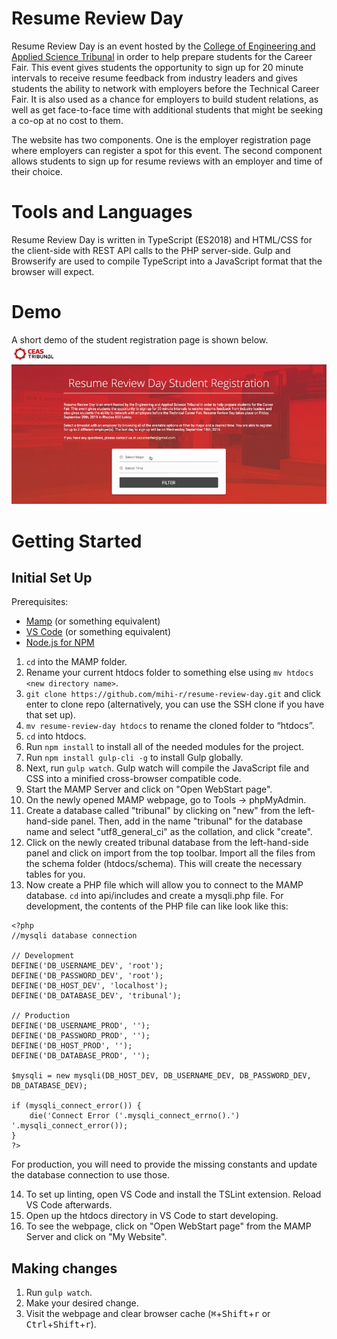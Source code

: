 # Resume Review Day
Resume Review Day is an event hosted by the [College of Engineering and Applied Science Tribunal](https://tribunal.uc.edu) in order to help prepare students for the Career Fair. This event gives students the opportunity to sign up for 20 minute intervals to receive resume feedback from industry leaders and gives students the ability to network with employers before the Technical Career Fair. It is also used as a chance for employers to build student relations, as well as get face-to-face time with additional students that might be seeking a co-op at no cost to them. 

The website has two components. One is the employer registration page where employers can register a spot for this event. The second component allows students to sign up for resume reviews with an employer and time of their choice.

# Tools and Languages
Resume Review Day is written in TypeScript (ES2018) and HTML/CSS for the client-side with REST API calls to the PHP server-side. Gulp and Browserify are used to compile TypeScript into a JavaScript format that the browser will expect. 

# Demo
A short demo of the student registration page is shown below.
![Resume Review Day student registration demo](/assets/demo.gif)

# Getting Started
## Initial Set Up
Prerequisites:
- [Mamp](https://www.mamp.info/en/) (or something equivalent)
- [VS Code](https://code.visualstudio.com) (or something equivalent)
- [Node.js for NPM](https://nodejs.org/en/)

1. `cd` into the MAMP folder.
2. Rename your current htdocs folder to something else using `mv htdocs <new directory name>`.
3. `git clone https://github.com/mihi-r/resume-review-day.git` and click enter to clone repo (alternatively, you can use the SSH clone if you have that set up).
4. `mv resume-review-day htdocs` to rename the cloned folder to “htdocs”.
5. `cd` into htdocs.
6. Run `npm install` to install all of the needed modules for the project.
7. Run `npm install gulp-cli -g` to install Gulp globally.
8. Next, run `gulp watch`. Gulp watch will compile the JavaScript file and CSS into a minified cross-browser compatible code.
9. Start the MAMP Server and click on "Open WebStart page". 
10. On the newly opened MAMP webpage, go to Tools -> phpMyAdmin.
11. Create a database called "tribunal" by clicking on "new" from the left-hand-side panel. Then, add in the name "tribunal" for the database name and select "utf8_general_ci" as the collation, and click "create".
12. Click on the newly created tribunal database from the left-hand-side panel and click on import from the top toolbar. Import all the files from the schema folder (htdocs/schema). This will create the necessary tables for you.
13. Now create a PHP file which will allow you to connect to the MAMP database. `cd` into api/includes and create a mysqli.php file. For development, the contents of the PHP file can like look like this:
```
<?php
//mysqli database connection

// Development
DEFINE('DB_USERNAME_DEV', 'root');
DEFINE('DB_PASSWORD_DEV', 'root');
DEFINE('DB_HOST_DEV', 'localhost');
DEFINE('DB_DATABASE_DEV', 'tribunal');

// Production
DEFINE('DB_USERNAME_PROD', '');
DEFINE('DB_PASSWORD_PROD', '');
DEFINE('DB_HOST_PROD', '');
DEFINE('DB_DATABASE_PROD', '');

$mysqli = new mysqli(DB_HOST_DEV, DB_USERNAME_DEV, DB_PASSWORD_DEV, DB_DATABASE_DEV);

if (mysqli_connect_error()) {
    die('Connect Error ('.mysqli_connect_errno().') '.mysqli_connect_error());
}
?>
```
For production, you will need to provide the missing constants and update the database connection to use those.

14. To set up linting, open VS Code and install the TSLint extension. Reload VS Code afterwards.
15. Open up the htdocs directory in VS Code to start developing.
16. To see the webpage, click on "Open WebStart page" from the MAMP Server and click on "My Website".

## Making changes
1. Run `gulp watch`.
2. Make your desired change.
3. Visit the webpage and clear browser cache (<kbd>⌘</kbd>+<kbd>Shift</kbd>+<kbd>r</kbd> or <kbd>Ctrl</kbd>+<kbd>Shift</kbd>+<kbd>r</kbd>).
